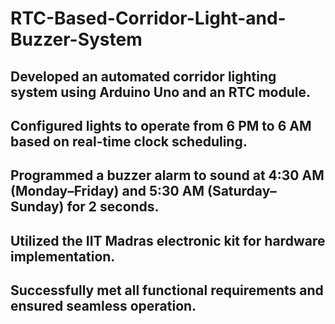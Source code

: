 # RTC-Based-Corridor-Light-and-Buzzer-System

## Developed an automated corridor lighting system using Arduino Uno and an RTC module.
## Configured lights to operate from 6 PM to 6 AM based on real-time clock scheduling.
## Programmed a buzzer alarm to sound at 4:30 AM (Monday–Friday) and 5:30 AM (Saturday–Sunday) for 2 seconds.
## Utilized the IIT Madras electronic kit for hardware implementation.
## Successfully met all functional requirements and ensured seamless operation.
